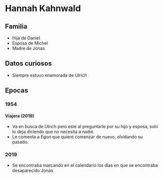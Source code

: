 # Hannah Kahnwald

## Familia

* Hija de Daniel
* Esposa de Michel
* Madre de Jonas

## Datos curiosos

* Siempre estuvo enamorada de Ulrich

## Epocas

### 1954

#### Viajera (2019)

* Va en busca de Ulrich pero este al preguntarle por su hijo y esposa, solo lo deja diciendo que no necesita a nadie.
* Le comenta a Egon que quiere comenzar de nuevo, olvidando su pasado.

### 2019

* Se encontraba marcando en el calendario los días en que se encontraba desaparecido Jonas